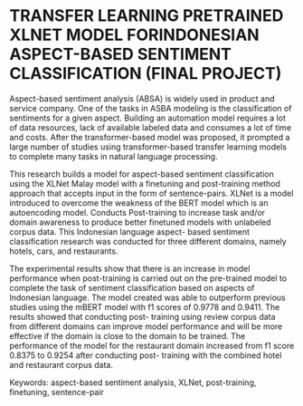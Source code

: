 # TRANSFER LEARNING PRETRAINED XLNET MODEL FORINDONESIAN ASPECT-BASED SENTIMENT CLASSIFICATION (FINAL PROJECT)

Aspect-based sentiment analysis (ABSA) is widely used in product and service company. One of the tasks in ASBA modeling is the classification of sentiments for a given aspect. Building an automation model requires a lot of data resources, lack of available labeled data and consumes a lot of time and costs. After the transformer-based model was proposed, it prompted a large number of studies using transformer-based transfer learning models to complete many tasks in natural language processing.


This research builds a model for aspect-based sentiment classification using the XLNet Malay model with a finetuning and post-training method approach that accepts input in the form of sentence-pairs. XLNet is a model introduced to overcome the weakness of the BERT model which is an autoencoding model. Conducts Post-training to increase task and/or domain awareness to produce better finetuned models with unlabeled corpus data. This Indonesian language aspect- based sentiment classification research was conducted for three different domains, namely hotels, cars, and restaurants.


The experimental results show that there is an increase in model performance when post-training is carried out on the pre-trained model to complete the task of sentiment classification based on aspects of Indonesian language. The model created was able to outperform previous studies using the mBERT model with f1 scores of 0.9778 and 0.9411. The results showed that conducting post- training using review corpus data from different domains can improve model performance and will be more effective if the domain is close to the domain to be trained. The performance of the model for the restaurant domain increased from f1 score 0.8375 to 0.9254 after conducting post- training with the combined hotel and restaurant corpus data.


Keywords: aspect-based sentiment analysis, XLNet, post-training, finetuning, sentence-pair
